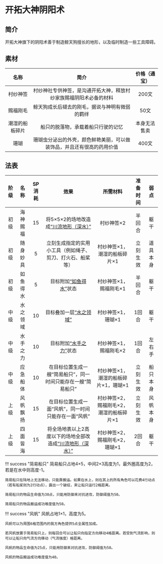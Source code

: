 # 开拓大神阴阳术

## 简介

开拓大神旗下的阴阳术善于制造鲸天狗擅长的地形，以及临时制造一些工具障碍。

## 素材

名称|简介|价格（通宝）
:--:|:--:|:--:
村纱神签|村纱神社专供神签，是沟通开拓大神，释放村纱家族赐福阴阳术必备的材料|200文
赐福刚毛|鲸天狗成长后褪去的刚毛，据说与神明有微弱的羁绊|50文
潮湿的船板碎片|船只的脱落物，承载着船只行驶的记忆|本身无法售卖
珊瑚|珊瑚虫分泌出的外壳，颜色鲜艳美丽，可以做装饰品，并且还有很高的药用价值|400文

## 法表

阶级|名称|SP消耗|效果|所需材料|准备时间|弱点
:--:|:--:|:--:|:--:|:--:|:--:|:--:
初级|海神赐福|15|将5×5×2的场地改造成<a href="../../../../status/terrain/#川流地形（深水）" target="_blank">“川流地形（深水）”</a>|村纱神签×2|半回合|躯干
初级|随身妙具|5|立刻生成指定的实用小工具（例如绳子、剪刀、打火石、船桨等）|村纱神签×1，潮湿的船板碎片×1|立刻生效|道具本身
初级|如鱼得水|5|目标附加<a href="../../../../status/normal/#如鱼得水" target="_blank">“如鱼得水”</a>状态|村纱神签×1，赐福刚毛×1|半回合|躯干
中级|水之领域|10|目标叠加一层<a href="../../../../status/mark/#水之领域" target="_blank">“水之领域”</a>|村纱神签×1，珊瑚×1|1回合|躯干
中级|水手之力|10|目标附加<a href="../../../../status/normal/#水手之力" target="_blank">“水手之力”</a>状态|村纱神签×1，赐福刚毛×2|1回合|左右手
中级|应急船体|10|在目标位置生成一艘“简易船只”，同一时间只能存在一艘“简易船只”|村纱神签×1，潮湿的船板碎片×1，珊瑚×1|立刻生效|船只本身
上级|风帆飘扬|15|在目标位置生成一面“风帆”，同一时间只能存在一面“风帆”|村纱神签×2，赐福刚毛×2，潮湿的船板碎片×1|立刻生效|风帆本身
上级|四面皆海|15|将全场地表以上2高度以下的场地全部改造成<a href="../../../../status/terrain/#川流地形（深水）" target="_blank">“川流地形（深水）”</a>|村纱神签×2，赐福刚毛×2，珊瑚×1|2回合|躯干

!!! success "简易船只"
    简易船只占地4×5，中间2×3高度为1，最外圈高度为2，若是在水中则高度-1。

    简易船只在陆地上无法移动，只能靠搬运。如果在水上，则在其上的所有角色可以花费4行动点（若有船桨则为2行动点），露出一个破绽，来让船只运行2格距离。

    简易船只的物品生命值为30点，只能用防御来对抗进攻，防御阈值为50。

    简易船只的物品搬运成功难度值为50。

!!! success "风帆"
    风帆占地1×1，高度为5。

    风帆可以为周围6格范围内的我方角色提供5点全属性加成。

    若风帆放置于简易船只上，则每回合可以让船只向指定方向移动4格距离。若受到气流影响，则可以让船只向气流方向移动（气流强度）格距离。

    风帆的物品生命值为25点，只能用防御来对抗进攻，防御阈值为50。

    风帆的物品搬运成功难度值为40。


